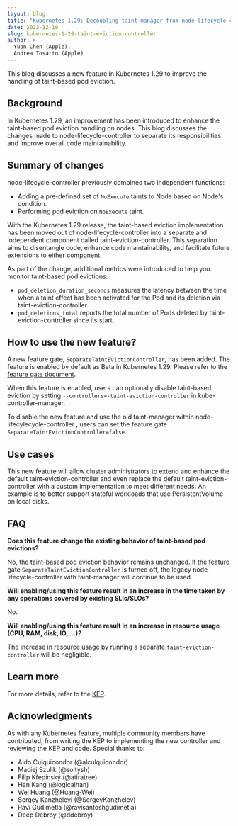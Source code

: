 ```yaml
---
layout: blog
title: "Kubernetes 1.29: Decoupling taint-manager from node-lifecycle-controller"
date: 2023-12-19
slug: kubernetes-1-29-taint-eviction-controller
author: >
  Yuan Chen (Apple),
  Andrea Tosatto (Apple)
---
```


This blog discusses a new feature in Kubernetes 1.29 to improve the handling of taint-based pod eviction.

## Background

In Kubernetes 1.29, an improvement has been introduced to enhance the taint-based pod eviction handling on nodes.
This blog discusses the changes made to node-lifecycle-controller
to separate its responsibilities and improve overall code maintainability.

## Summary of changes

node-lifecycle-controller previously combined two independent functions:

- Adding a pre-defined set of `NoExecute` taints to Node based on Node's condition.
- Performing pod eviction on `NoExecute` taint.

With the Kubernetes 1.29 release, the taint-based eviction implementation has been
moved out of node-lifecycle-controller into a separate and independent component called taint-eviction-controller.
This separation aims to disentangle code, enhance code maintainability,
and facilitate future extensions to either component.

As part of the change, additional metrics were introduced to help you monitor taint-based pod evictions:

- `pod_deletion_duration_seconds` measures the latency between the time when a taint effect
has been activated for the Pod and its deletion via taint-eviction-controller.
- `pod_deletions_total` reports the total number of Pods deleted by taint-eviction-controller since its start.

## How to use the new feature?

A new feature gate, `SeparateTaintEvictionController`, has been added. The feature is enabled by default as Beta in Kubernetes 1.29.
Please refer to the [feature gate document](/docs/reference/command-line-tools-reference/feature-gates/).
 

When this feature is enabled, users can optionally disable taint-based eviction by setting `--controllers=-taint-eviction-controller`
in kube-controller-manager.

To disable the new feature and use the old taint-manager within node-lifecylecycle-controller , users can set the feature gate `SeparateTaintEvictionController=false`.

## Use cases

This new feature will allow cluster administrators to extend and enhance the default
taint-eviction-controller and even replace the default taint-eviction-controller with a
custom implementation to meet different needs. An example is to better support
stateful workloads that use PersistentVolume on local disks.

## FAQ

**Does this feature change the existing behavior of taint-based pod evictions?**

No, the taint-based pod eviction behavior remains unchanged. If the feature gate
`SeparateTaintEvictionController` is turned off, the legacy node-lifecycle-controller with taint-manager will continue to be used.

**Will enabling/using this feature result in an increase in the time taken by any operations covered by existing SLIs/SLOs?**

No.

**Will enabling/using this feature result in an increase in resource usage (CPU, RAM, disk, IO, ...)?**

The increase in resource usage by running a separate `taint-eviction-controller` will be negligible.

## Learn more

For more details, refer to the [KEP](http://kep.k8s.io/3902).

## Acknowledgments

As with any Kubernetes feature, multiple community members have contributed, from
writing the KEP to implementing the new controller and reviewing the KEP and code. Special thanks to:

- Aldo Culquicondor (@alculquicondor)
- Maciej Szulik (@soltysh)
- Filip Křepinský (@atiratree)
- Han Kang (@logicalhan)
- Wei Huang (@Huang-Wei)
- Sergey Kanzhelevi (@SergeyKanzhelev)
- Ravi Gudimetla (@ravisantoshgudimetla)
- Deep Debroy (@ddebroy)
